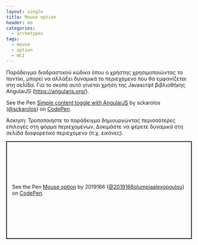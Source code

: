 ```yaml
---
layout: single
title: Mouse option
header: no
categories:
  - archetypes
tags:
  - mouse
  - option
  - HCI
---
```


Παράδειγμα διαδραστικού κώδικα όπου ο χρήστης χρησιμοποιώντας το ποντίκι, μπορεί να αλλάξει δυναμικά το περιεχόμενο που θα εμφανίζεται στη σελίδα. Για το σκοπό αυτό γίνεται χρήση της Javascript βιβλιοθήκης  AngularJS (https://angularjs.org/).

<p data-height="350" data-theme-id="17517" data-slug-hash="zvYzPg" data-default-tab="result" data-user="sckarolos" class='codepen'>See the Pen <a href='https://codepen.io/sckarolos/pen/zvYzPg/'>Simple content toggle with AngularJS</a> by sckarolos (<a href='https://codepen.io/sckarolos'>@sckarolos</a>) on <a href='https://codepen.io'>CodePen</a>.</p>
<script async src="//assets.codepen.io/assets/embed/ei.js"></script>

Άσκηση: Τροποποιήστε το παράδειγμα δημιουργώντας περισσότερες επιλογές στη φόρμα περιεχομένων. Δοκιμάστε να φέρετε δυναμικά στη σελίδα διαφορετικό περιεχόμενο (π.χ. εικόνες).

<p class="codepen" data-height="265" data-theme-id="light" data-default-tab="html,result" data-user="2019166olumpiaalexopoulou" data-slug-hash="ZEpQwyM" style="height: 265px; box-sizing: border-box; display: flex; align-items: center; justify-content: center; border: 2px solid; margin: 1em 0; padding: 1em;" data-pen-title="Mouse option">
  <span>See the Pen <a href="https://codepen.io/2019166olumpiaalexopoulou/pen/ZEpQwyM">
  Mouse option</a> by 2019166 (<a href="https://codepen.io/2019166olumpiaalexopoulou">@2019166olumpiaalexopoulou</a>)
  on <a href="https://codepen.io">CodePen</a>.</span>
</p>
<script async src="https://cpwebassets.codepen.io/assets/embed/ei.js"></script>
